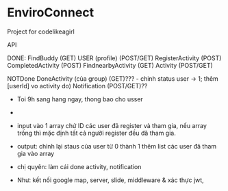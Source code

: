 # EnviroConnect

Project for codelikeagirl

API

DONE:
FindBuddy (GET)
USER (profile) (POST/GET)
RegisterActivity (POST)
CompletedActivity (POST)
FindnearbyActivity (GET)
Activity (POST/GET)

NOTDone
DoneActivity (của group) (GET)??? - chinh status user -> 1; thêm [userId] vo activity do)
Notification (POST/GET)??
- Toi 9h sang hang ngay, thong bao cho usser
-


- input vào 1 array chứ ID các user đã register và tham gia, nếu array trống thì mặc định tất cả người register đều đã tham gia.
- output:
  chỉnh lại staus của user từ 0 thành 1
  thêm list các user đã tham gia vào array

- chị quyên: làm cái done activity, notification
- Như: kết nối google map, server, slide, middleware & xác thực jwt,
